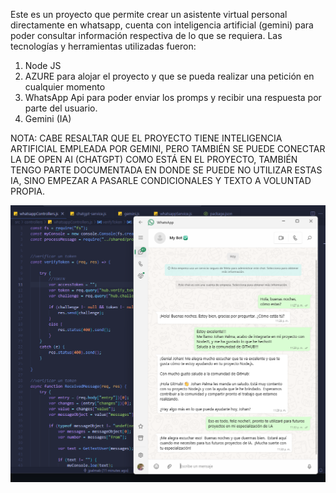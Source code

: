 Este es un proyecto que permite crear un asistente virtual personal directamente en whatsapp, cuenta con inteligencia artificial (gemini) para poder consultar información respectiva de lo que se requiera.
Las tecnologías y herramientas utilizadas fueron:
1. Node JS
2. AZURE para alojar el proyecto y que se pueda realizar una petición en cualquier momento
3. WhatsApp Api para poder enviar los promps y recibir una respuesta por parte del usuario.
4. Gemini (IA)

NOTA: CABE RESALTAR QUE EL PROYECTO TIENE INTELIGENCIA ARTIFICIAL EMPLEADA POR GEMINI, PERO TAMBIÉN SE PUEDE CONECTAR LA DE OPEN AI (CHATGPT) COMO ESTÁ EN EL PROYECTO, TAMBIÉN 
TENGO PARTE DOCUMENTADA EN DONDE SE PUEDE NO UTILIZAR ESTAS IA, SINO EMPEZAR A PASARLE CONDICIONALES Y TEXTO A VOLUNTAD PROPIA.


![Imagen demo:](Chat_BOT.png)
